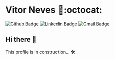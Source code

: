 # Vitor Neves 🖖:octocat:

<p>
  <a href="https://github.com/VitorNevess">
    <img src="https://camo.githubusercontent.com/72d534fb14f54d64879c89f50265650db3e27d04/68747470733a2f2f696d672e736869656c64732e696f2f62616467652f2d4769746875622d3030303f7374796c653d666c61742d737175617265266c6f676f3d476974687562266c6f676f436f6c6f723d7768697465266c696e6b3d68747470733a2f2f6769746875622e636f6d2f4a756c69616e614f6e6f6672696f" alt="Github Badge" data-canonical-src="https://img.shields.io/badge/-Github-000?style=flat-square&amp;logo=Github&amp;logoColor=white&amp;link=https://github.com/VitorNevess" style="max-width:100%;">
  </a>
<a href="https://www.linkedin.com/in/vitorneves0/" rel="nofollow">
  <img src="https://camo.githubusercontent.com/e0ebaa04e3c3548a80539f7c3ab259f404536f79/68747470733a2f2f696d672e736869656c64732e696f2f62616467652f2d4c696e6b6564496e2d626c75653f7374796c653d666c61742d737175617265266c6f676f3d4c696e6b6564696e266c6f676f436f6c6f723d7768697465266c696e6b3d68747470733a2f2f7777772e6c696e6b6564696e2e636f6d2f696e2f6a756c69616e616f6e6f6672696f2f" alt="Linkedin Badge" data-canonical-src="https://img.shields.io/badge/-LinkedIn-blue?style=flat-square&amp;logo=Linkedin&amp;logoColor=white&amp;link=https://www.linkedin.com/in/vitorneves0/" style="max-width:100%;">
  </a>
<a href="mailto:j.victtor.neves@gmail.com">
  <img src="https://camo.githubusercontent.com/294b31275632051acc9fd8ecf202383b12034a6b/68747470733a2f2f696d672e736869656c64732e696f2f62616467652f2d476d61696c2d6331343433383f7374796c653d666c61742d737175617265266c6f676f3d476d61696c266c6f676f436f6c6f723d7768697465266c696e6b3d6d61696c746f3a6a756c69616e6164656f6e6f6672696f40676d61696c2e636f6d" alt="Gmail Badge" data-canonical-src="https://img.shields.io/badge/-Gmail-c14438?style=flat-square&amp;logo=Gmail&amp;logoColor=white&amp;link=mailto:j.victtor.neves@gmail.com" style="max-width:100%;">
  </a>
</p>

## Hi there 👋

This profile is in construction... 🛠

<!--
**VitorNevess/VitorNevess** is a ✨ _special_ ✨ repository because its `README.md` (this file) appears on your GitHub profile.

Here are some ideas to get you started:

- 🔭 I’m currently working on ...
- 🌱 I’m currently learning ...
- 👯 I’m looking to collaborate on ...
- 🤔 I’m looking for help with ...
- 💬 Ask me about ...
- 📫 How to reach me: ...
- 😄 Pronouns: ...
- ⚡ Fun fact: ...
-->
